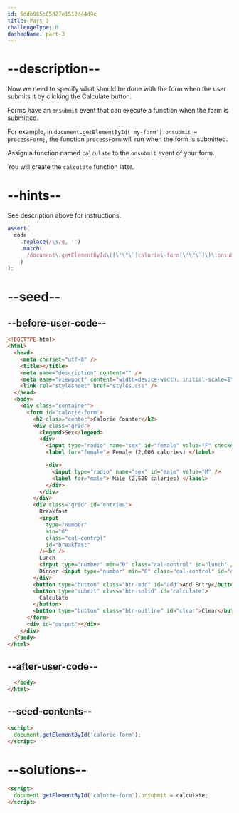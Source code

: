```yaml
---
id: 5ddb965c65d27e1512d44d9c
title: Part 3
challengeType: 0
dashedName: part-3
---
```


# --description--

Now we need to specify what should be done with the form when the user submits it by clicking the Calculate button.

Forms have an `onsubmit` event that can execute a function when the form is submitted.

For example, in `document.getElementById('my-form').onsubmit = processForm;`, the function `processForm` will run when the form is submitted.

Assign a function named `calculate` to the `onsubmit` event of your form.

You will create the `calculate` function later.

# --hints--

See description above for instructions.

```js
assert(
  code
    .replace(/\s/g, '')
    .match(
      /document\.getElementById\([\'\"\`]calorie\-form[\'\"\`]\)\.onsubmit\=calculate/
    )
);
```

# --seed--

## --before-user-code--

```html
<!DOCTYPE html>
<html>
  <head>
    <meta charset="utf-8" />
    <title></title>
    <meta name="description" content="" />
    <meta name="viewport" content="width=device-width, initial-scale=1" />
    <link rel="stylesheet" href="styles.css" />
  </head>
  <body>
    <div class="container">
      <form id="calorie-form">
        <h2 class="center">Calorie Counter</h2>
        <div class="grid">
          <legend>Sex</legend>
          <div>
            <input type="radio" name="sex" id="female" value="F" checked />
            <label for="female"> Female (2,000 calories) </label>

            <div>
              <input type="radio" name="sex" id="male" value="M" />
              <label for="male"> Male (2,500 calories) </label>
            </div>
          </div>
        </div>
        <div class="grid" id="entries">
          Breakfast
          <input
            type="number"
            min="0"
            class="cal-control"
            id="breakfast"
          /><br />
          Lunch
          <input type="number" min="0" class="cal-control" id="lunch" /><br />
          Dinner <input type="number" min="0" class="cal-control" id="dinner" />
        </div>
        <button type="button" class="btn-add" id="add">Add Entry</button>
        <button type="submit" class="btn-solid" id="calculate">
          Calculate
        </button>
        <button type="button" class="btn-outline" id="clear">Clear</button>
      </form>
      <div id="output"></div>
    </div>
  </body>
</html>
```

## --after-user-code--

```html
  </body>
</html>
```

## --seed-contents--

```html
<script>
  document.getElementById('calorie-form');
</script>
```

# --solutions--

```html
<script>
  document.getElementById('calorie-form').onsubmit = calculate;
</script>
```

